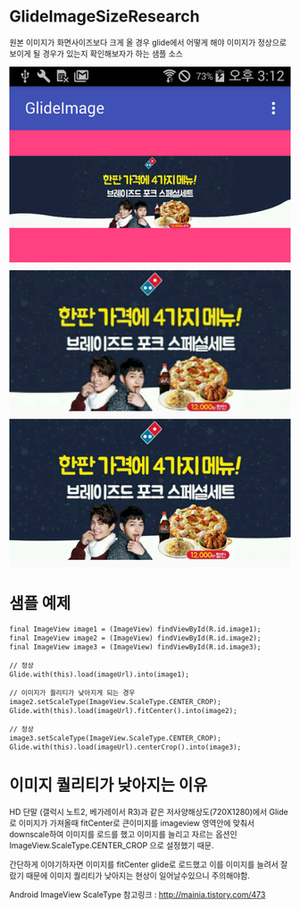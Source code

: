 # GlideImageSizeResearch
원본 이미지가 화면사이즈보다 크게 올 경우 glide에서 어떻게 해야 이미지가 정상으로 보이게 될 경우가 있는지 확인해보자가 하는 샘플 소스

![alt tag](images/device-2017-01-19-151221.png)
# 샘플 예제
```
final ImageView image1 = (ImageView) findViewById(R.id.image1);
final ImageView image2 = (ImageView) findViewById(R.id.image2);
final ImageView image3 = (ImageView) findViewById(R.id.image3);
        
// 정상 
Glide.with(this).load(imageUrl).into(image1);

// 이미지가 퀄리티가 낮아지게 되는 경우 
image2.setScaleType(ImageView.ScaleType.CENTER_CROP);
Glide.with(this).load(imageUrl).fitCenter().into(image2);

// 정상 
image3.setScaleType(ImageView.ScaleType.CENTER_CROP);
Glide.with(this).load(imageUrl).centerCrop().into(image3);
```

# 이미지 퀄리티가 낮아지는 이유
HD 단말 (갤럭시 노트2, 베가레이서 R3)과 같은 저사양해상도(720X1280)에서 Glide로 이미지가 가져올때 fitCenter로 큰이미지를 imageview 영역안에 맞춰서 downscale하여 이미지를 로드를 했고 이미지를 늘리고 자르는 옵션인 ImageView.ScaleType.CENTER_CROP 으로 설정했기 때문.

간단하게 이야기하자면 이미지를 fitCenter glide로 로드했고 이를 이미지를 늘려서 잘랐기 때문에 이미지 퀄리티가 낮아지는 현상이 일어날수있으니 주의해야함.

Android ImageView ScaleType 참고링크 : http://mainia.tistory.com/473
